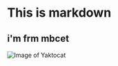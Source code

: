 # This is markdown

## i'm frm mbcet
![Image of Yaktocat](https://octodex.github.com/images/yaktocat.png)
